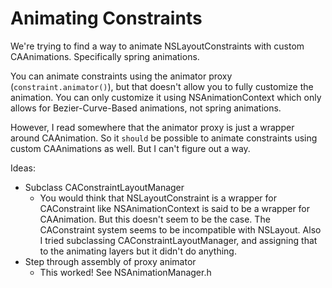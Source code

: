 #  Animating Constraints

We're trying to find a way to animate NSLayoutConstraints with custom CAAnimations. Specifically spring animations.

You can animate constraints using the animator proxy (`constraint.animator()`), but that doesn't allow you to fully customize the animation. You can only customize it using NSAnimationContext which only allows for Bezier-Curve-Based animations, not spring animations.

However, I read somewhere that the animator proxy is just a wrapper around CAAnimation. So it `should` be possible to animate constraints using custom CAAnimations as well. But I can't figure out a way.

Ideas:
- Subclass CAConstraintLayoutManager
    - You would think that NSLayoutConstraint is a wrapper for CAConstraint like NSAnimationContext is said to be a wrapper for CAAnimation. But this doesn't seem to be the case. The CAConstraint system seems to be incompatible with NSLayout. Also I tried subclassing CAConstraintLayoutManager, and assigning that to the animating layers but it didn't do anything.
- Step through assembly of proxy animator
    - This worked! See NSAnimationManager.h


